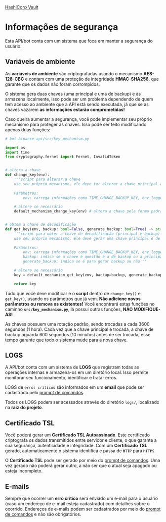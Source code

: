 [HashiCorp Vault](https://www.hashicorp.com/products/vault "Site da HashiCorp")

# Informações de segurança

Esta API/bot conta com um sistema que foca em manter a segurança do usuário.

## Variáveis de ambiente

As **variáveis de ambiente** são criptografadas usando o mecanismo **AES-128-CBC** e contam com uma proteção de integridade **HMAC-SHA256**, que garante que os dados não foram corrompidos.

O sistema gera duas chaves (uma principal e uma de backup) e às armazena localmente, isso pode ser um problema dependendo de quem tem acesso ao ambiente que a API está sendo executada, já que se as chaves vazarem **as informações estarão comprometidas!**

Caso queira aumentar a segurança, você pode implementar seu próprio mecanismo para proteger as chaves. Isso pode ser feito modificando apenas duas funções:

```python
# bot-binance-api/src/key_mechanism.py

import os
import time
from cryptography.fernet import Fernet, InvalidToken


# altera a chave
def change_key(env):
    '''script para alterar a chave
    use seu próprio mecanismo, ele deve ter alterar a chave principal a depois do tempo em TIME_CHANGE_BACKUP_KEY (segundos) deve alterar a chave de backup
  
    Parâmetros:
        env: carrega informações como TIME_CHANGE_BACKUP_KEY, env_logger e outras (veja src/__init__.py)'''

    # altere se necessário
    default_mechanism_change_key(env) # altera a chave pela forma padrão


# obtém a chave de decodificação
def get_key(env, backup: bool=False, generate_backup: bool=True) -> str:
    '''script para obter a chave de decodificação (principal e backup)
    use seu próprio mecanismo, ele deve gerar uma chave principal e de backup e retorná-las quando necessário. SEMPRE DEVE RETORNAR UMA CHAVE STR
  
    Parâmetros:
        env: carrega informações como TIME_CHANGE_BACKUP_KEY, env_logger e outras (veja src/__init__.py)
        backup: indica se a chave é questão é a de backup ou a principal
        generate_backup: indica se é para gerar backup ou não'''

    # altere se necessário
    key = default_mechanism_get_key(env, backup=backup, generate_backup=generate_backup) # gera e obtém uma chave (principal ou de backup)

    return key
```

Tudo que você deve modificar é o **script** dentro de `change_key()` e `get_key()`, usando os parâmetros que já vem. **Não adicione novos parâmetros ou remova os existentes!** Você encontrará estas funções no caminho **`src/key_mechanism.py`**, lá possui outras funções, **NÃO MODIFIQUE-AS!**

As chaves possuem uma rotação padrão, sendo trocadas a cada 3600 segundos (1 hora). Cada vez que a chave principal é trocada, a chave de backup aguarda 600 segundos (10 minutos) antes de ser trocada, esse tempo garante que todo o sistema mude para a nova chave.

## LOGS

A API/bot conta com um sistema de **LOGS** que registram todas as operações internas e armazena-os em um diretório local. Isso permite monitorar seu funcionamento, identificar e tratar erros.

LOGS de `erros críticos` são informados em um **email** que pode ser cadastrado pelo [prompt de comandos](COMMANDS.md "Guia de comandos").

Todos os LOGS podem ser acessados através do diretório `logs/`, localizado na **raiz do projeto**.

## Certificado TSL

Você poderá gerar um **Certificado TSL Autoassinado**. Este certificado criptografa os dados transmitidos entre servidor e cliente, o que garante a sua segurança, autenticidade e integridade. Com um **Certificado TSL** gerado, automaticamente o sistema identifica e passa de **`HTTP`** para **`HTTPS`**.

O **Certificado TSL** pode ser gerado por meio do [prompt de comandos](COMMANDS.md "Guia de comandos"). Uma vez gerado não poderá gerar outro, a não ser que o atual seja apagado ou esteja incompleto.

## E-mails

Sempre que ocorrer um **erro crítico** será enviado um e-mail para o usuário (caso um endereço de e-mail esteja cadastrado) com detalhes sobre o ocorrido. Endereços de e-mails podem ser cadastrados por meio do [prompt de comandos](COMMANDS.md "Guia de comandos") e não são obrigatórios.
